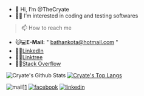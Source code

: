 - 👋 Hi, I’m @TheCryate
- 👨‍💻 I’m interested in coding and testing softwares
> 📫 How to reach me                                                                           
- 🐱💻**E-Mail:** " bathankota@hotmail.com "
- 🐱‍💻[LinkedIn](https://linkedin.com/in/cryate)
- 🐱‍💻[Linktree](https://linktr.ee/cryate)
- 🐱‍💻[Stack Overflow](https://stackoverflow.com/users/20669644/cryate)


![Cryate's Github Stats](https://github-readme-stats.vercel.app/api?username=TheCryate&show_icons=true&theme=highcontrast) 
[![Cryate's Top Langs](https://github-readme-stats.vercel.app/api/top-langs/?username=TheCryate&size_weight=0.5&count_weight=0.5&theme=highcontrast)](https://github.com/anuraghazra/github-readme-stats)

![mail]({https://img.shields.io/badge/Microsoft_Outlook-0078D4?style=for-the-badge&logo=microsoft-outlook&logoColor=white})][1]
[![facebook](https://cloud.githubusercontent.com/assets/17016297/18839836/0a06deb4-83d2-11e6-8078-1d0974af0f63.png)][2]
[![linkedin](https://cloud.githubusercontent.com/assets/17016297/18839848/0fc7e74e-83d2-11e6-8c6a-277fc9d6e067.png)][3]

[1]: bathankota@hotmail.com
[2]: https://www.linkedin.com/in/your_contact_info
[3]: https://www.facebook.com/your_contact_info



